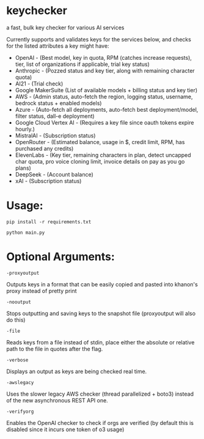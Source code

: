 # keychecker
a fast, bulk key checker for various AI services

Currently supports and validates keys for the services below, and checks for the listed attributes a key might have:

- OpenAI - (Best model, key in quota, RPM (catches increase requests), tier, list of organizations if applicable, trial key status)
- Anthropic - (Pozzed status and key tier, along with remaining character quota)
- AI21 - (Trial check)
- Google MakerSuite (List of available models + billing status and key tier)
- AWS - (Admin status, auto-fetch the region, logging status, username, bedrock status + enabled models)
- Azure - (Auto-fetch all deployments, auto-fetch best deployment/model, filter status, dall-e deployment)
- Google Cloud Vertex AI - (Requires a key file since oauth tokens expire hourly.)
- MistralAI - (Subscription status)
- OpenRouter - (Estimated balance, usage in $, credit limit, RPM, has purchased any credits)
- ElevenLabs - (Key tier, remaining characters in plan, detect uncapped char quota, pro voice cloning limit, invoice details on pay as you go plans)
- DeepSeek - (Account balance)
- xAI - (Subscription status)

# Usage:
`pip install -r requirements.txt`

`python main.py`

# Optional Arguments:

`-proxyoutput`

Outputs keys in a format that can be easily copied and pasted into khanon's proxy instead of pretty print

`-nooutput`

Stops outputting and saving keys to the snapshot file (proxyoutput will also do this)

`-file`

Reads keys from a file instead of stdin, place either the absolute or relative path to the file in quotes after the flag.

`-verbose`

Displays an output as keys are being checked real time.

`-awslegacy`

Uses the slower legacy AWS checker (thread parallelized + boto3) instead of the new asynchronous REST API one.

`-verifyorg`

Enables the OpenAI checker to check if orgs are verified (by default this is disabled since it incurs one token of o3 usage)